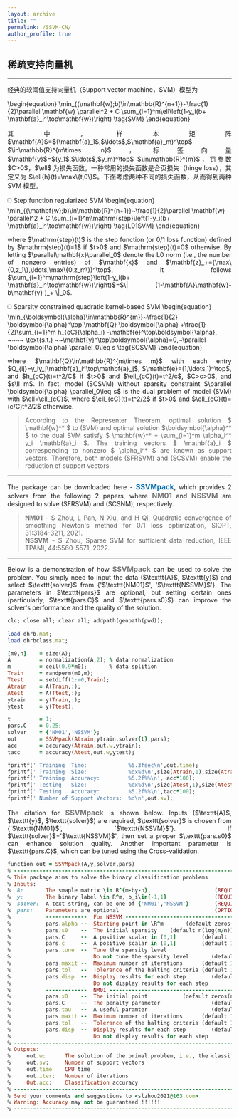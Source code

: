 ```yaml
---
layout: archive
title: ""   
permalink: /SSVM-CN/
author_profile: true
---
```


<style>
a:link {
  text-decoration: none;
}

a:visited {
  text-decoration: none;
}

a:hover {
  text-decoration: underline;
}

a:active {
  text-decoration: underline;
}
</style>


## 稀疏支持向量机
---
<div style="text-align:justify;">
经典的软阈值支持向量机（Support vector machine，SVM）模型为
</div>

\begin{equation}
\min_{(\mathbf{w};b)\in\mathbb{R}^{n+1}}~\frac{1}{2}\parallel \mathbf{w} \parallel^2 + C \sum_{i=1}^m\ell\left(1-y_i(b+ \mathbf{a}_i^\top\mathbf{w})\right) \tag{SVM}
\end{equation} 

<div style="text-align:justify;">
其中，样本矩阵 $\mathbf{A}$=$(\mathbf{a}_1$,$\ldots$,$\mathbf{a}_m)^\top$ $\in\mathbb{R}^{m\times n}$，标签向量 $\mathbf{y}$=$(y_1$,$\ldots$,$y_m)^\top$ $\in\mathbb{R}^{m}$，罚参数 $C>0$，$\ell$ 为损失函数。一种常用的损失函数是合页损失（hinge loss），其定义为 $\ell{h}(t)=\max\{t,0\}$。下面考虑两种不同的损失函数，从而得到两种 SVM 模型。 
</div>      

<p style="line-height: 2;"></p>

◻️ Step function regularized SVM
\begin{equation}
\min_{(\mathbf{w};b)\in\mathbb{R}^{n+1}}~\frac{1}{2}\parallel \mathbf{w} \parallel^2 + C \sum_{i=1}^m\mathrm{step}\left(1-y_i(b+  \mathbf{a}_i^\top\mathbf{w})\right) \tag{L01SVM}
\end{equation} 
<div style="text-align:justify;">
where $\mathrm{step}(t)$ is the step function (or 0/1 loss function) defined by $\mathrm{step}(t)=1$ if $t>0$ and $\mathrm{step}(t)=0$ otherwise. By letting $\parallel\mathbf{x}\parallel_0$ denote the L0 norm (i.e., the number of nonzero entries) of $\mathbf{x}$ and $\mathbf{z}_+=(\max\{0,z_1\},\ldots,\max\{0,z_m\})^\top$, it follows $\sum_{i=1}^m\mathrm{step}\left(1-y_i(b+  \mathbf{a}_i^\top\mathbf{w})\right)$=$\| (1-\mathbf{A}\mathbf{w}-b\mathbf{y} )_+ \|_0$. 
</div>

<!--
◻️ $\ell_{cC}$ regularized  SVM
\begin{equation}
\min_{(\mathbf{w};b)\in\mathbb{R}^{n+1}}~\frac{1}{2} \parallel  \mathbf{w} \parallel^2 + \sum_{i=1}^m\ell_{cC}\left(1-y_i(b+  \mathbf{a}_i^\top\mathbf{w})\right) \tag{SFRSVM}
\end{equation} 
<div style="text-align:justify;">
where  $\ell_{cC}(t)=Ct^2/2$ if $t>0$ and $\ell_{cC}(t)=ct^2/2$ otherwise with $C>c>0$. The dual problem of (LcCSVM) is the following quadratic kernel-based SVM problem
</div>  

\begin{equation}
\min_{\boldsymbol{\alpha}\in\mathbb{R}^{m}}~\frac{1}{2} \boldsymbol{\alpha}^\top \mathbf{Q} \boldsymbol{\alpha} +\frac{1}{2}\sum_{i=1}^m h_{cC}(\alpha_i) -\mathbf{e}^\top\boldsymbol{\alpha}, ~~~~ \text{s.t.} ~~\mathbf{y}^\top\boldsymbol{\alpha}=0\tag{QKSVM}
\end{equation} 
<div style="text-align:justify;">
where $\mathbf{Q}=(Q_{ij})_{1\leq i,j\leq m}$ with $Q_{ij}=y_iy_j\mathbf{a}_i^\top\mathbf{a}_j$, $\mathbf{e}=(1,\ldots,1)^\top$, and $h_{cC}(t)=t^2/C$ if $t>0$ and $\ell_{cC}(t)=t^2/c$.
</div>  
-->

◻️ Sparsity constrained quadratic kernel-based SVM 
\begin{equation}
\min_{\boldsymbol{\alpha}\in\mathbb{R}^{m}}~\frac{1}{2} \boldsymbol{\alpha}^\top \mathbf{Q} \boldsymbol{\alpha} +\frac{1}{2}\sum_{i=1}^m h_{cC}(\alpha_i) -\mathbf{e}^\top\boldsymbol{\alpha}, ~~~~ \text{s.t.} ~~\mathbf{y}^\top\boldsymbol{\alpha}=0,~\parallel  \boldsymbol{\alpha} \parallel_0\leq s \tag{SCSVM}
\end{equation} 
<div style="text-align:justify;">
where $\mathbf{Q}\in\mathbb{R}^{m\times m}$ with each entry $Q_{ij}=y_iy_j\mathbf{a}_i^\top\mathbf{a}_j$, $\mathbf{e}=(1,\ldots,1)^\top$, and $h_{cC}(t)=t^2/C$ if $t>0$ and $\ell_{cC}(t)=t^2/c$,  $C>c>0$, and $s\ll m$. In fact, model (SCSVM) without sparsity constraint $\parallel  \boldsymbol{\alpha} \parallel_0\leq s$ is the dual problem of model (SVM) with $\ell=\ell_{cC}$, where  $\ell_{cC}(t)=t^2/2$ if $t>0$ and $\ell_{cC}(t)=(c/C)t^2/2$ otherwise. 
</div>  

> <div style="text-align:justify;"> According to the Representer Theorem,  optimal solution $ \mathbf{w}^* $ to (SVM) and optimal solution $\boldsymbol{\alpha}^* $ to the dual SVM satisfy $ \mathbf{w}^* = \sum_{i=1}^m \alpha_i^* y_i \mathbf{a}_i $. The training vectors $ \mathbf{a}_i $ corresponding to nonzero $ \alpha_i^* $ are known as support vectors. Therefore, both models (SFRSVM) and (SCSVM) enable the reduction of support vectors. </div> 

---
<div style="text-align:justify;">
The package can be downloaded here - <a style="font-size: 16px; font-weight: bold;color:#006DB0" href="\files\SSVMpack.zip" target="_blank">SSVMpack</a>, which provides 2 solvers from the following 2 papers, where <b style="font-size:16px;color:#777777">NM01</b> and <b style="font-size:16px;color:#777777">NSSVM</b> are designed to solve (SFRSVM) and (SCSNM), respectively.
</div>  

> <div style="text-align:justify;"> <b style="font-size:14px;color:#777777">NM01</b> -<span style="font-size: 14px"> S Zhou, L Pan, N Xiu, and H Qi, Quadratic convergence of smoothing Newton's method for 0/1 loss optimization, SIOPT, 31:3184-3211, 2021. </span> </div>
> <div style="text-align:justify;">  <b style="font-size:14px;color:#777777">NSSVM</b> -<span style="font-size: 14px"> S Zhou, Sparse SVM for sufficient data reduction, IEEE TPAMI, 44:5560-5571, 2022. </span> </div>

---
<div style="text-align:justify;">
Below is a demonstration of how <b style="font-size:16px;color:#777777">SSVMpack</b> can be used to solve the problem. You simply need to input the data ($\texttt{A}$, $\texttt{y}$) and select $\texttt{solver}$ from {'$\texttt{NM01}$', '$\texttt{NSSVM}$'}. The parameters in $\texttt{pars}$ are optional, but setting certain ones (particularly, $\texttt{pars.C}$ and $\texttt{pars.s0}$)  can improve the solver's performance and the quality of the solution.
</div>

<p style="line-height: 1;"></p>

```ruby
clc; close all; clear all; addpath(genpath(pwd));
  
load dhrb.mat;  
load dhrbclass.mat;  

[m0,n]    = size(A);         
A         = normalization(A,2); % data normalization 
m         = ceil(0.9*m0);       % data splition 
Train     = randperm(m0,m); 
Ttest     = setdiff(1:m0,Train); 
Atrain    = A(Train,:);     
Atest     = A(Ttest,:);
ytrain    = y(Train,:);     
ytest     = y(Ttest);    

t         = 1;
pars.C    = 0.25;
solver    = {'NM01','NSSVM'};
out       = SSVMpack(Atrain,ytrain,solver{t},pars);
acc       = accuracy(Atrain,out.w,ytrain);
tacc      = accuracy(Atest,out.w,ytest);

fprintf(' Training  Time:             %5.3fsec\n',out.time);
fprintf(' Training  Size:             %dx%d\n',size(Atrain,1),size(Atrain,2));
fprintf(' Training  Accuracy:         %5.2f%%\n', acc*100);
fprintf(' Testing   Size:             %dx%d\n',size(Atest,1),size(Atest,2));
fprintf(' Testing   Accuracy:         %5.2f%%\n',tacc*100);
fprintf(' Number of Support Vectors:  %d\n',out.sv); 
```
<div style="text-align:justify;">
The citation for <b style="font-size:16px;color:#777777">SSVMpack</b> is shown below. Inputs ($\texttt{A}$, $\texttt{y}$, $\texttt{solver}$) are required, $\texttt{solver}$ is chosen from {'$\texttt{NM01}$', '$\texttt{NSSVM}$'}.   If $\texttt{solver}$='$\texttt{NSSVM}$', then set a proper $\texttt{pars.s0}$ can enhance solution quality.  Another important parameter is $\texttt{pars.C}$, which can be tuned using the Cross-validation.
</div>

<p style="line-height: 1;"></p>

```ruby
function out = SSVMpack(A,y,solver,pars)
% -------------------------------------------------------------------------
% This package aims to solve the binary classification problems
% Inputs:
%  A:       The smaple matrix \in R^{m-by-n},                    (REQUIRED)
%  y:       The binary label \in R^m, b_i\in{-1,1}               (REQUIRED)    
%  solver:  A text string, can be one of {'NM01','NSSVM'}        (REQUIRED)            
%  pars:    Parameters are optional                              (OPTIONAL) 
%           -------------  For NSSVM --------------------------------------
%           pars.alpha --  Starting point in \R^m       (default zeros(m,1))
%           pars.s0    --  The initial sparsity    (default n(log(m/n))^2))
%           pars.C     --  A positive scalar in (0,1]        (default  1/4)  
%           pars.c     --  A positive scalar in (0,1]        (default 1/40)  
%           pars.tune  --  Tune the sparsity level              
%                          Do not tune the sparsity level       (default 0)
%           pars.maxit --  Maximum number of iterations      (default 1000) 
%           pars.tol   --  Tolerance of the halting criteria (default 1e-4) 
%           pars.disp  --  Display results for each step        (default 1)  
%                          Do not display results for each step 
%           -------------  NM01 -------------------------------------------
%           pars.x0    --  The initial point           (default zeros(n,1))
%           pars.C     --  The penalty parameter                (default 1)
%           pars.tau   --  A useful paramter                    (default 5)
%           pars.maxit --  Maximum number of iterations      (default 1000)  
%           pars.tol   --  Tolerance of the halting criteria (default 1e-4) 
%           pars.disp  --  Display results for each step        (default 1)  
%                          Do not display results for each step 
% -------------------------------------------------------------------------
% Outputs:
%     out.w:      The solution of the primal problem, i.e., the classifier
%     out.sv:     Number of support vectors 
%     out.time    CPU time
%     out.iter:   Number of iterations
%     Out.acc:    Classification accuracy
% -------------------------------------------------------------------------
% Send your comments and suggestions to <slzhou2021@163.com> 
% Warning: Accuracy may not be guaranteed !!!!!! 
% -------------------------------------------------------------------------
```
